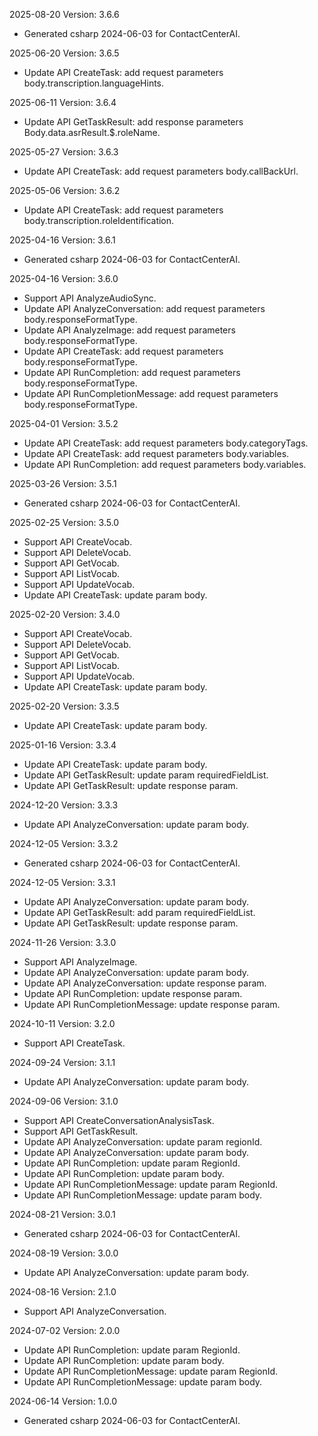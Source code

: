 2025-08-20 Version: 3.6.6
- Generated csharp 2024-06-03 for ContactCenterAI.

2025-06-20 Version: 3.6.5
- Update API CreateTask: add request parameters body.transcription.languageHints.


2025-06-11 Version: 3.6.4
- Update API GetTaskResult: add response parameters Body.data.asrResult.$.roleName.


2025-05-27 Version: 3.6.3
- Update API CreateTask: add request parameters body.callBackUrl.


2025-05-06 Version: 3.6.2
- Update API CreateTask: add request parameters body.transcription.roleIdentification.


2025-04-16 Version: 3.6.1
- Generated csharp 2024-06-03 for ContactCenterAI.

2025-04-16 Version: 3.6.0
- Support API AnalyzeAudioSync.
- Update API AnalyzeConversation: add request parameters body.responseFormatType.
- Update API AnalyzeImage: add request parameters body.responseFormatType.
- Update API CreateTask: add request parameters body.responseFormatType.
- Update API RunCompletion: add request parameters body.responseFormatType.
- Update API RunCompletionMessage: add request parameters body.responseFormatType.


2025-04-01 Version: 3.5.2
- Update API CreateTask: add request parameters body.categoryTags.
- Update API CreateTask: add request parameters body.variables.
- Update API RunCompletion: add request parameters body.variables.


2025-03-26 Version: 3.5.1
- Generated csharp 2024-06-03 for ContactCenterAI.

2025-02-25 Version: 3.5.0
- Support API CreateVocab.
- Support API DeleteVocab.
- Support API GetVocab.
- Support API ListVocab.
- Support API UpdateVocab.
- Update API CreateTask: update param body.


2025-02-20 Version: 3.4.0
- Support API CreateVocab.
- Support API DeleteVocab.
- Support API GetVocab.
- Support API ListVocab.
- Support API UpdateVocab.
- Update API CreateTask: update param body.


2025-02-20 Version: 3.3.5
- Update API CreateTask: update param body.


2025-01-16 Version: 3.3.4
- Update API CreateTask: update param body.
- Update API GetTaskResult: update param requiredFieldList.
- Update API GetTaskResult: update response param.


2024-12-20 Version: 3.3.3
- Update API AnalyzeConversation: update param body.


2024-12-05 Version: 3.3.2
- Generated csharp 2024-06-03 for ContactCenterAI.

2024-12-05 Version: 3.3.1
- Update API AnalyzeConversation: update param body.
- Update API GetTaskResult: add param requiredFieldList.
- Update API GetTaskResult: update response param.


2024-11-26 Version: 3.3.0
- Support API AnalyzeImage.
- Update API AnalyzeConversation: update param body.
- Update API AnalyzeConversation: update response param.
- Update API RunCompletion: update response param.
- Update API RunCompletionMessage: update response param.


2024-10-11 Version: 3.2.0
- Support API CreateTask.


2024-09-24 Version: 3.1.1
- Update API AnalyzeConversation: update param body.


2024-09-06 Version: 3.1.0
- Support API CreateConversationAnalysisTask.
- Support API GetTaskResult.
- Update API AnalyzeConversation: update param regionId.
- Update API AnalyzeConversation: update param body.
- Update API RunCompletion: update param RegionId.
- Update API RunCompletion: update param body.
- Update API RunCompletionMessage: update param RegionId.
- Update API RunCompletionMessage: update param body.


2024-08-21 Version: 3.0.1
- Generated csharp 2024-06-03 for ContactCenterAI.

2024-08-19 Version: 3.0.0
- Update API AnalyzeConversation: update param body.


2024-08-16 Version: 2.1.0
- Support API AnalyzeConversation.


2024-07-02 Version: 2.0.0
- Update API RunCompletion: update param RegionId.
- Update API RunCompletion: update param body.
- Update API RunCompletionMessage: update param RegionId.
- Update API RunCompletionMessage: update param body.


2024-06-14 Version: 1.0.0
- Generated csharp 2024-06-03 for ContactCenterAI.

